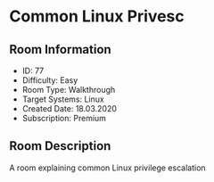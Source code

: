 ﻿# Common Linux Privesc

## Room Information
- ID: 77
- Difficulty: Easy
- Room Type: Walkthrough
- Target Systems: Linux
- Created Date: 18.03.2020
- Subscription: Premium

## Room Description
A room explaining common Linux privilege escalation
